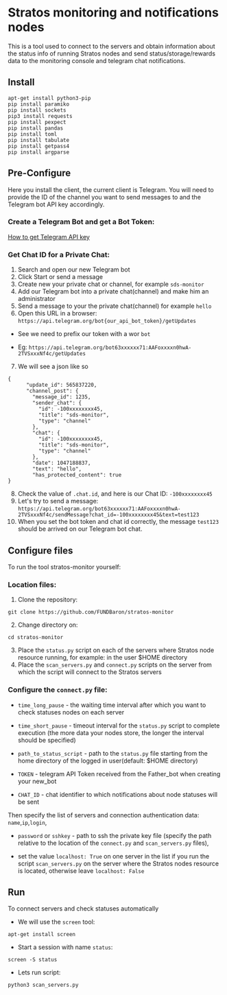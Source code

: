 # Stratos monitoring and notifications nodes
This is a tool used to connect to the servers and obtain information about the status info of running Stratos nodes and send status/storage/rewards data to the monitoring console and telegram chat notifications.

## Install
```
apt-get install python3-pip
pip install paramiko
pip install sockets
pip3 install requests
pip install pexpect
pip install pandas
pip install toml
pip install tabulate
pip install getpass4
pip install argparse
```
## Pre-Configure
Here you install the client, the current client is Telegram. You will need to provide the ID of the channel you want to send messages to and the Telegram bot API key accordingly.

### Create a Telegram Bot and get a Bot Token:
[How to get Telegram API key](https://www.siteguarding.com/en/how-to-get-telegram-bot-api-token)

### Get Chat ID for a Private Chat:

1. Search and open our new Telegram bot
2. Click Start or send a message
3. Create new your private chat or channel, for example `sds-monitor`
4. Add our Telegram bot into a private chat(channel) and make him an administrator
5. Send a message to your the private chat(channel) for example `hello`
6. Open this URL in a browser: `https://api.telegram.org/bot{our_api_bot_token}/getUpdates`
 - See we need to prefix our token with a wor `bot`
 * Eg: `https://api.telegram.org/bot63xxxxxx71:AAFoxxxxn0hwA-2TVSxxxNf4c/getUpdates`
7. We will see a json like so 
``` 
{
      "update_id": 565837220,
      "channel_post": {
        "message_id": 1235,
        "sender_chat": {
          "id": -100xxxxxxxx45,
          "title": "sds-monitor",
          "type": "channel"
        },
        "chat": {
          "id": -100xxxxxxxx45,
          "title": "sds-monitor",
          "type": "channel"
        },
        "date": 1047188837,
        "text": "hello",
        "has_protected_content": true
}
```
8. Check the value of `.chat.id`, and here is our Chat ID: `-100xxxxxxxx45`
9. Let's try to send a message: `https://api.telegram.org/bot63xxxxxx71:AAFoxxxxn0hwA-2TVSxxxNf4c/sendMessage?chat_id=-100xxxxxxxx45&text=test123`
10. When you set the bot token and chat id correctly, the message `test123` should be arrived on our Telegram bot chat.

## Configure files

To run the tool stratos-monitor yourself:
### Location files:
1. Clone the repository:
```
git clone https://github.com/FUNDBaron/stratos-monitor
```
2. Change directory on:
```
cd stratos-monitor
```
3. Place the `status.py` script on each of the servers where Stratos node resource running, for example: in the user $HOME directory
4. Place the `scan_servers.py` and `connect.py` scripts on the server from which the script will connect to the Stratos servers

### Configure the `сonnect.py` file:
- `time_long_pause` - the waiting time interval after which you want to check statuses nodes on each server
* `time_short_pause` - timeout interval for the `status.py` script to complete execution (the more data your nodes store, the longer the interval should be specified)
+ `path_to_status_script` - path to the `status.py` file starting from the home directory of the logged in user(default: $HOME directory)
- `TOKEN` - telegram API Token received from the Father_bot when creating your new_bot
* `CHAT_ID` - chat identifier to which notifications about node statuses will be sent

Then specify the list of servers and connection authentication data: `name`,`ip`,`login`,
- `password` or `sshkey` - path to ssh the private key file (specify the path relative to the location of the `connect.py` and `scan_servers.py` files),
* set the value `localhost: True` on one server in the list if you run the script `scan_servers.py` on the server where the Stratos nodes resource is located, otherwise leave  `localhost: False`

## Run
To connect servers and check statuses automatically
 - We will use the `screen` tool:
```
apt-get install screen
```
* Start a session with name `status`:
```
screen -S status
```
+ Lets run script:
```
python3 scan_servers.py
```







